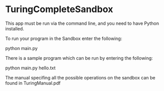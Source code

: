 TuringCompleteSandbox
=====================
This app must be run via the command line, and you need to have Python installed.

To run your program in the Sandbox enter the following:

python main.py <Name of your text file>

There is a sample program which can be run by entering the following:

python main.py hello.txt

The manual specifing all the possible operations on the sandbox can be found in TuringManual.pdf